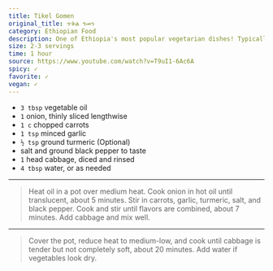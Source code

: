 ```yaml
---
title: Tikel Gomen
original_title: ጥቅል ጎመን
category: Ethiopian Food
description: One of Ethiopia's most popular vegetarian dishes! Typically served alongside other dishes on injera flatbread.
size: 2-3 servings
time: 1 hour
source: https://www.youtube.com/watch?v=T9uI1-6Ac6A
spicy: ✓
favorite: ✓
vegan: ✓
---
```


* `3 tbsp` vegetable oil
* `1` onion, thinly sliced lengthwise
* `1 c` chopped carrots
* `1 tsp` minced garlic
* `½ tsp` ground turmeric (Optional)
* salt and ground black pepper to taste
* `1` head cabbage, diced and rinsed
* `4 tbsp` water, or as needed

---

> Heat oil in a pot over medium heat. Cook onion in hot oil until translucent, about 5 minutes. Stir in carrots, garlic, turmeric, salt, and black pepper. Cook and stir until flavors are combined, about 7 minutes. Add cabbage and mix well. 

---

> Cover the pot, reduce heat to medium-low, and cook until cabbage is tender but not completely soft, about 20 minutes. Add water if vegetables look dry. 